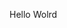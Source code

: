 Hello Wolrd



























































































































































































































































































































































































































































































































































































































































































































































































































































































































































































































































































































































































































































































































































































































































































